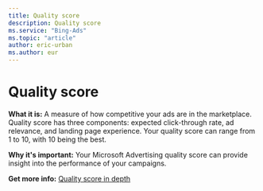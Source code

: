```yaml
---
title: Quality score
description: Quality score
ms.service: "Bing-Ads"
ms.topic: "article"
author: eric-urban
ms.author: eur
---
```


# Quality score

**What it is:**     A measure of how competitive your ads are in the marketplace. Quality score has three components: expected click-through rate, ad relevance, and landing page experience. Your quality score can range from 1 to 10, with 10 being the best.

**Why it's important:**        Your Microsoft Advertising quality score can provide insight into the performance of your campaigns.

**Get more info:**     [Quality score in depth](../hlp_BA_CONC_AboutQualityScore.md)


